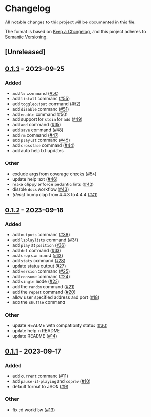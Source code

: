 # Changelog
All notable changes to this project will be documented in this file.

The format is based on [Keep a Changelog](https://keepachangelog.com/en/1.0.0/),
and this project adheres to [Semantic Versioning](https://semver.org/spec/v2.0.0.html).

## [Unreleased]

## [0.1.3](https://github.com/johnallen3d/mp-cli/compare/v0.1.2...v0.1.3) - 2023-09-25

### Added
- add `ls` command ([#56](https://github.com/johnallen3d/mp-cli/pull/56))
- add `listall` command ([#55](https://github.com/johnallen3d/mp-cli/pull/55))
- add `toggleoutput` command ([#52](https://github.com/johnallen3d/mp-cli/pull/52))
- add `disable` command ([#51](https://github.com/johnallen3d/mp-cli/pull/51))
- add `enable` command ([#50](https://github.com/johnallen3d/mp-cli/pull/50))
- add support for `stdin` for `add` ([#49](https://github.com/johnallen3d/mp-cli/pull/49))
- add `add` command ([#35](https://github.com/johnallen3d/mp-cli/pull/35))
- add `save` command ([#48](https://github.com/johnallen3d/mp-cli/pull/48))
- add `rm` command ([#47](https://github.com/johnallen3d/mp-cli/pull/47))
- add `playlst` command ([#45](https://github.com/johnallen3d/mp-cli/pull/45))
- add `crossfade` command ([#44](https://github.com/johnallen3d/mp-cli/pull/44))
- add auto help txt updates

### Other
- exclude args from coverage checks ([#54](https://github.com/johnallen3d/mp-cli/pull/54))
- update help text ([#46](https://github.com/johnallen3d/mp-cli/pull/46))
- make clippy enforce pedantic lints ([#42](https://github.com/johnallen3d/mp-cli/pull/42))
- disable `docs` workflow ([#43](https://github.com/johnallen3d/mp-cli/pull/43))
- *(deps)* bump clap from 4.4.3 to 4.4.4 ([#41](https://github.com/johnallen3d/mp-cli/pull/41))

## [0.1.2](https://github.com/johnallen3d/mp-cli/compare/v0.1.1...v0.1.2) - 2023-09-18

### Added
- add `outputs` command ([#38](https://github.com/johnallen3d/mp-cli/pull/38))
- add `lsplaylists` command ([#37](https://github.com/johnallen3d/mp-cli/pull/37))
- add `play` at `position` ([#36](https://github.com/johnallen3d/mp-cli/pull/36))
- add `del` command ([#33](https://github.com/johnallen3d/mp-cli/pull/33))
- add `crop` command ([#32](https://github.com/johnallen3d/mp-cli/pull/32))
- add `stats` command ([#28](https://github.com/johnallen3d/mp-cli/pull/28))
- update status output ([#27](https://github.com/johnallen3d/mp-cli/pull/27))
- add `version` command ([#25](https://github.com/johnallen3d/mp-cli/pull/25))
- add `consume` command ([#24](https://github.com/johnallen3d/mp-cli/pull/24))
- add `single` mode ([#23](https://github.com/johnallen3d/mp-cli/pull/23))
- add the `random` command ([#21](https://github.com/johnallen3d/mp-cli/pull/21))
- add the `repeat` command ([#20](https://github.com/johnallen3d/mp-cli/pull/20))
- allow user specified address and port ([#18](https://github.com/johnallen3d/mp-cli/pull/18))
- add the `shuffle` command

### Other
- update README with compatibility status ([#30](https://github.com/johnallen3d/mp-cli/pull/30))
- update help in README
- update README ([#14](https://github.com/johnallen3d/mp-cli/pull/14))

## [0.1.1](https://github.com/johnallen3d/mp-cli/compare/v0.1.0...v0.1.1) - 2023-09-17

### Added
- add `current` command ([#11](https://github.com/johnallen3d/mp-cli/pull/11))
- add `pause-if-playing` and `cdprev` ([#10](https://github.com/johnallen3d/mp-cli/pull/10))
- default format to JSON ([#9](https://github.com/johnallen3d/mp-cli/pull/9))

### Other
- fix cd workflow ([#13](https://github.com/johnallen3d/mp-cli/pull/13))
